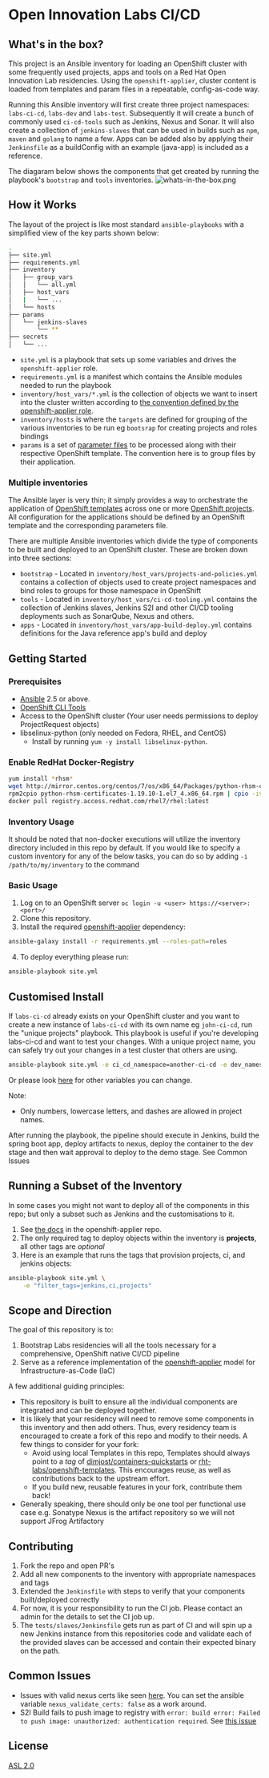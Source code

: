 # Open Innovation Labs CI/CD

## What's in the box?

This project is an Ansible inventory for loading an OpenShift cluster with some frequently used projects, apps and tools on a Red Hat Open Innovation Lab residencies. Using the `openshift-applier`, cluster content is loaded from templates and param files in a repeatable, config-as-code way.

 Running this Ansible inventory will first create three project namespaces: `labs-ci-cd`, `labs-dev` and `labs-test`. Subsequently it will create a bunch of commonly used `ci-cd-tools` such as Jenkins, Nexus and Sonar. It will also create a collection of `jenkins-slaves` that can be used in builds such as `npm`, `maven` and `golang` to name a few. Apps can be added also by applying their `Jenkinsfile` as a buildConfig with an example (java-app) is included as a reference.

 The diagaram below shows the components that get created by running the playbook's `bootstrap` and `tools` inventories.
![whats-in-the-box.png](whats-in-the-box.png)

## How it Works
The layout of the project is like most standard `ansible-playbooks` with a simplified view of the key parts shown below:
```bash
.
├── site.yml
├── requirements.yml
├── inventory
│   ├── group_vars
│   │   └── all.yml
│   ├── host_vars
│   |   └── ...
│   └── hosts
├── params
│   └── jenkins-slaves
│       └── **
├── secrets
│   └── ...
```
 * `site.yml` is a playbook that sets up some variables and drives the `openshift-applier` role.
 * `requirements.yml` is a manifest which contains the Ansible modules needed to run the playbook 
 * `inventory/host_vars/*.yml` is the collection of objects we want to insert into the cluster written according to [the convention defined by the openshift-applier role](https://github.com/redhat-cop/openshift-applier/tree/master/roles/openshift-applier#sourcing-openshift-object-definitions).
 * `inventory/hosts` is where the `targets` are defined for grouping of the various inventories to be run eg `bootsrap` for creating projects and roles bindings
 * `params` is a set of [parameter files](https://docs.openshift.com/container-platform/;latest/dev_guide/templates.html#templates-parameters) to be processed along with their respective OpenShift template. The convention here is to group files by their application.

### Multiple inventories
The Ansible layer is very thin; it simply provides a way to orchestrate the application of [OpenShift templates](https://docs.openshift.com/container-platform/latest/dev_guide/templates.html) across one or more [OpenShift projects](https://docs.openshift.com/container-platform/latest/architecture/core_concepts/projects_and_users.html#projects). All configuration for the applications should be defined by an OpenShift template and the corresponding parameters file.

There are multiple Ansible inventories which divide the type of components to be built and deployed to an OpenShift cluster. These are broken down into three sections:
* `bootstrap` - Located in `inventory/host_vars/projects-and-policies.yml` contains a collection of objects used to create project namespaces and bind roles to groups for those namespace in OpenShift
* `tools` -  Located in `inventory/host_vars/ci-cd-tooling.yml` contains the collection of Jenkins slaves, Jenkins S2I and other CI/CD tooling deployments such as SonarQube, Nexus and others.
* `apps` - Located in `inventory/host_vars/app-build-deploy.yml` contains definitions for the Java reference app's build and deploy


## Getting Started

### Prerequisites 

* [Ansible](http://docs.ansible.com/ansible/latest/intro_installation.html) 2.5 or above.
* [OpenShift CLI Tools](https://docs.openshift.com/container-platform/latest/cli_reference/get_started_cli.html)
* Access to the OpenShift cluster (Your user needs permissions to deploy ProjectRequest objects)
* libselinux-python (only needed on Fedora, RHEL, and CentOS)
  - Install by running `yum -y install libselinux-python`.
  
### Enable RedHat Docker-Registry

```bash
yum install *rhsm*
wget http://mirror.centos.org/centos/7/os/x86_64/Packages/python-rhsm-certificates-1.19.10-1.el7_4.x86_64.rpm
rpm2cpio python-rhsm-certificates-1.19.10-1.el7_4.x86_64.rpm | cpio -iv --to-stdout ./etc/rhsm/ca/redhat-uep.pem | tee /etc/rhsm/ca/redhat-uep.pem
docker pull registry.access.redhat.com/rhel7/rhel:latest
```

### Inventory Usage
It should be noted that non-docker executions will utilize the inventory directory included in this repo by default. If you would like to specify a custom inventory for any of the below tasks, you can do so by adding `-i /path/to/my/inventory` to the command

### Basic Usage

1. Log on to an OpenShift server `oc login -u <user> https://<server>:<port>/`
2. Clone this repository.
3. Install the required [openshift-applier](https://github.com/redhat-cop/openshift-applier) dependency:

```bash
ansible-galaxy install -r requirements.yml --roles-path=roles
```

4. To deploy everything please run:

```bash
ansible-playbook site.yml
```

## Customised Install

If `labs-ci-cd` already exists on your OpenShift cluster and you want to create a new instance of `labs-ci-cd` with its own name eg `john-ci-cd`, run the "unique projects" playbook. This playbook is useful if you're developing labs-ci-cd and want to test your changes. With a unique project name, you can safely try out your changes in a test cluster that others are using.

```bash
ansible-playbook site.yml -e ci_cd_namespace=another-ci-cd -e dev_namespace=another-dev -e test_namespace=another-test
```

Or please look [here](inventory/group_vars/all.yml) for other variables you can change.

Note:
  - Only numbers, lowercase letters, and dashes are allowed in project names.

After running the playbook, the pipeline should execute in Jenkins, build the spring boot app, deploy artifacts to nexus, deploy the container to the dev stage and then wait approval to deploy to the demo stage. See Common Issues

## Running a Subset of the Inventory

In some cases you might not want to deploy all of the components in this repo; but only a subset such as Jenkins and the customisations to it.

1. See [the docs](https://github.com/redhat-cop/openshift-applier/tree/master/roles/openshift-applier#filtering-content-based-on-tags) in the openshift-applier repo.
2. The only required tag to deploy objects within the inventory is **projects**, all other tags are *optional*
3. Here is an example that runs the tags that provision projects, ci, and jenkins objects:
```bash
ansible-playbook site.yml \
    -e "filter_tags=jenkins,ci,projects"
```

## Scope and Direction

The goal of this repository is to:

 1. Bootstrap Labs residencies will all the tools necessary for a comprehensive, OpenShift native CI/CD pipeline
 2. Serve as a reference implementation of the [openshift-applier](https://github.com/redhat-cop/openshift-applier/tree/master/roles/openshift-applier) model for Infrastructure-as-Code (IaC)

A few additional guiding principles:

* This repository is built to ensure all the individual components are integrated and can be deployed together.
* It is likely that your residency will need to remove some components in this inventory and then add others. Thus, every residency team is encouraged to create a fork of this repo and modify to their needs. A few things to consider for your fork:
  - Avoid using local Templates in this repo, Templates should always point to a *tag* of [dimjost/containers-quickstarts](https://github.com/dimjost/containers-quickstarts) or [rht-labs/openshift-templates](https://github.com/rht-labs/openshift-templates). This encourages reuse, as well as contributions back to the upstream effort.
  - If you build new, reusable features in your fork, contribute them back!
* Generally speaking, there should only be one tool per functional use case e.g. Sonatype Nexus is the artifact repository so we will not support JFrog Artifactory

## Contributing

1) Fork the repo and open PR's
2) Add all new components to the inventory with appropriate namespaces and tags
3) Extended the `Jenkinsfile` with steps to verify that your components built/deployed correctly
4) For now, it is your responsibility to run the CI job. Please contact an admin for the details to set the CI job up.
5) The `tests/slaves/Jenkinsfile` gets run as part of CI and will spin up a new Jenkins instance from this repositories code and validate each of the provided slaves can be accessed and contain their expected binary on the path.

## Common Issues

* Issues with valid nexus certs like seen [here](https://github.com/redhat-cop/infra-ansible/issues/342). You can set the ansible variable `nexus_validate_certs: false` as a work around.
* S2I Build fails to push image to registry with `error: build error: Failed to push image: unauthorized: authentication required`. See [this issue](https://github.com/openshift/origin/issues/4518)


## License
[ASL 2.0](LICENSE)
